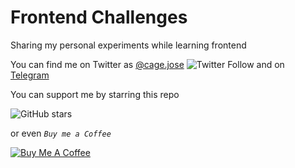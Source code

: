 # Frontend Challenges
Sharing my personal experiments while learning frontend


You can find me on Twitter as [@cage.jose](https://twitter.com/cage.jose)
![Twitter Follow](https://img.shields.io/twitter/follow/cagejose.svg?label=Follow%20me&style=social) and on [Telegram](https://t.me/josecage)

You can support me by starring this repo

![GitHub stars](https://img.shields.io/github/stars/JoseCage/frontend-challenges.svg?style=social)

or even *`Buy me a Coffee`*

<a href="https://www.buymeacoffee.com/josecage" target="_blank"><img src="https://www.buymeacoffee.com/assets/img/custom_images/yellow_img.png" alt="Buy Me A Coffee" style="height: auto !important;width: auto !important;" ></a>